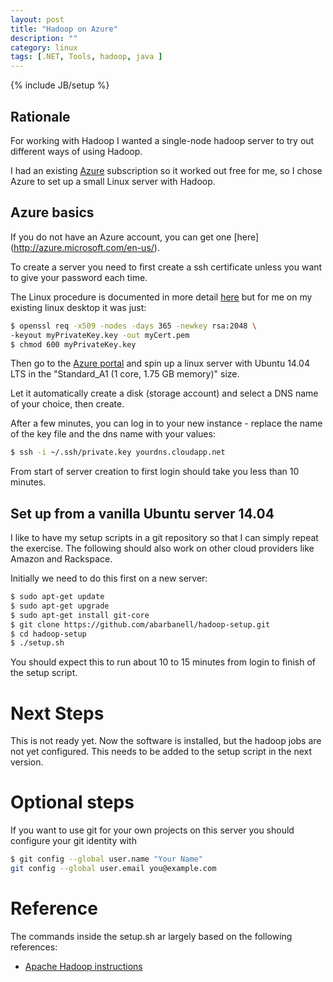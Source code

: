 ```yaml
---
layout: post
title: "Hadoop on Azure"
description: ""
category: linux
tags: [.NET, Tools, hadoop, java ]
---
```

{% include JB/setup %}

## Rationale

For working with Hadoop I wanted a single-node hadoop server to try out
different ways of using Hadoop.

I had an existing [Azure](http://azure.microsoft.com/en-us/) subscription
so it worked out free for me, so I chose Azure to set up a small Linux
server with Hadoop.

## Azure basics

If you do not have an Azure account, you can get one [here]
(http://azure.microsoft.com/en-us/).

To create a server you need to first create a ssh certificate
unless you want to give your password each time.

The Linux procedure is documented in more detail
[here](http://azure.microsoft.com/en-us/documentation/articles/virtual-machines-linux-use-ssh-key/)
but for me on my existing linux desktop it was just:

```sh
$ openssl req -x509 -nodes -days 365 -newkey rsa:2048 \
-keyout myPrivateKey.key -out myCert.pem
$ chmod 600 myPrivateKey.key
```

Then go to the [Azure portal](https://manage.windowsazure.com) and spin
up a linux server with Ubuntu 14.04 LTS in the "Standard_A1 (1 core,
1.75 GB memory)" size.

Let it automatically create a disk (storage account) and select a DNS
name of your choice, then create.

After a few minutes, you can log in to your new instance - replace the name of the key file and the dns name with your values:

```sh
$ ssh -i ~/.ssh/private.key yourdns.cloudapp.net
```
From start of server creation to first login should take you 
less than 10 minutes.

## Set up from a vanilla Ubuntu server 14.04

I like to have my setup scripts in a git repository so that I can
simply repeat the exercise. The following should also work on other
cloud providers like Amazon and Rackspace.

Initially we need to do this first on a new server: 

```sh
$ sudo apt-get update
$ sudo apt-get upgrade
$ sudo apt-get install git-core
$ git clone https://github.com/abarbanell/hadoop-setup.git
$ cd hadoop-setup
$ ./setup.sh
```

You should expect this to run  about 10 to 15 minutes from login to
finish of the setup script.

# Next Steps

This is not ready yet. Now the software is installed, but the hadoop
jobs are not yet configured. This needs to be added to the setup script
in the next version.

# Optional steps

If you want to use git for your own projects on this server you should
configure your git identity with

```sh
$ git config --global user.name "Your Name"
git config --global user.email you@example.com
```

# Reference

The commands inside the setup.sh ar largely based on the following references: 
- [Apache Hadoop instructions](http://hadoop.apache.org/docs/current/hadoop-project-dist/hadoop-common/SingleCluster.html)

